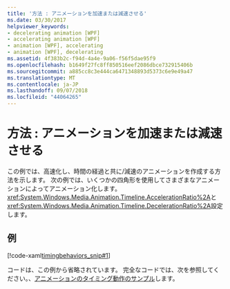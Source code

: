 ```yaml
---
title: '方法 : アニメーションを加速または減速させる'
ms.date: 03/30/2017
helpviewer_keywords:
- decelerating animation [WPF]
- accelerating animation [WPF]
- animation [WPF], accelerating
- animation [WPF], decelerating
ms.assetid: 4f383b2c-f94d-4a4e-9a06-f56f5dae95f9
ms.openlocfilehash: b1649f27fc8ff850516eef2086dbce732915406b
ms.sourcegitcommit: a885cc8c3e444ca6471348893d5373c6e9e49a47
ms.translationtype: MT
ms.contentlocale: ja-JP
ms.lasthandoff: 09/07/2018
ms.locfileid: "44064265"
---
```

# <a name="how-to-accelerate-or-decelerate-an-animation"></a>方法 : アニメーションを加速または減速させる
この例では、高速化し、時間の経過と共に/減速のアニメーションを作成する方法を示します。 次の例では、いくつかの四角形を使用してさまざまなアニメーションによってアニメーション化します。<xref:System.Windows.Media.Animation.Timeline.AccelerationRatio%2A>と<xref:System.Windows.Media.Animation.Timeline.DecelerationRatio%2A>設定します。  
  
## <a name="example"></a>例  
 [!code-xaml[timingbehaviors_snip#1](../../../../samples/snippets/csharp/VS_Snippets_Wpf/timingbehaviors_snip/CSharp/AccelDecelExample.xaml#1)]  
  
 コードは、この例から省略されています。 完全なコードでは、次を参照してください。、[アニメーションのタイミング動作のサンプル](https://go.microsoft.com/fwlink/?LinkID=159970)します。
